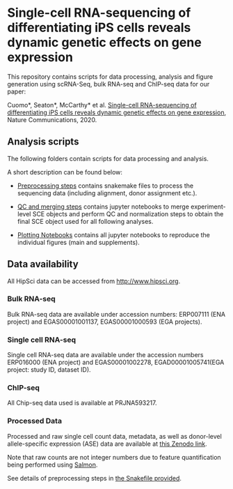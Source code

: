 # Single-cell RNA-sequencing of differentiating iPS cells reveals dynamic genetic effects on gene expression

This repository contains scripts for data processing, analysis and figure generation using scRNA-Seq, bulk RNA-seq and ChIP-seq data for our paper:

Cuomo*, Seaton*, McCarthy* et al. [Single-cell RNA-sequencing of differentiating iPS cells reveals dynamic genetic effects on gene expression](https://www.nature.com/articles/s41467-020-14457-z), Nature Communications, 2020.

## Analysis scripts

The following folders contain scripts for data processing and analysis.

A short description can be found below:

* [Preprocessing steps](scrnaseq_preprocessing/) contains snakemake files to process the sequencing data (including alignment, donor assignment etc.).

* [QC and merging steps](../main/merging_and_qc/) contains jupyter notebooks to merge experiment-level SCE objects and perform QC and normalization steps to obtain the final SCE object used for all following analyses.

* [Plotting Notebooks](../main/plotting_notebooks/) contains all jupyter notebooks to reproduce the individual figures (main and supplements).


## Data availability 

All HipSci data can be accessed from http://www.hipsci.org.

### Bulk RNA-seq

Bulk RNA-seq data are available under accession numbers: ERP007111 (ENA project) and EGAS00001001137, EGAS00001000593 (EGA projects). 

### Single cell RNA-seq

Single cell RNA-seq data are available under the accession numbers ERP016000 (ENA project) and EGAS00001002278, EGAD00001005741(EGA project: study ID, dataset ID). 

### ChIP-seq

All Chip-seq data used is available at PRJNA593217. 

### Processed Data 

Processed and raw single cell count data, metadata, as well as donor-level allele-specific expression (ASE) data are available at [this Zenodo link](https://zenodo.org/record/3625024). 

Note that raw counts are not integer numbers due to feature quantification being performed using [Salmon](https://www.nature.com/articles/nmeth.4197). 

See details of preprocessing steps in [the Snakefile provided](../main/scrnaseq_preprocessing/Snakefile).



